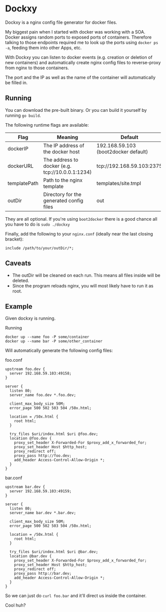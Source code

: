 # Dockxy

Dockxy is a nginx config file generator for docker files.

My biggest pain when I started with docker was working with a SOA.
Docker assigns random ports to exposed ports of containers. Therefore
talking to those endpoints required me to look up the ports using `docker ps -a`,
feeding them into other Apps, etc.

With Dockxy you can listen to docker events (e.g. creation or deletion of new
containers) and automatically create nginx config files to reverse-proxy from
nginx to those containers.

The port and the IP as well as the name of the container will automatically be
filled in.

## Running

You can download the pre-built binary. Or you can build it yourself by running
`go build`.

The following runtime flags are available:

Flag         | Meaning | Default
-------------|-------- | -------
dockerIP     | The IP address of the docker host                | 192.168.59.103 (boot2docker default)
dockerURL    | The address to docker (e.g. tcp://10.0.0.1:1234) | tcp://192.168.59.103:2375
templatePath | Path to the nginx template                       | templates/site.tmpl
outDir       | Directory for the generated config files         | out

They are all optional. If you're using `boot2docker` there is a good chance all
you have to do is `sudo ./dockxy`

Finally, add the following to your `nginx.conf` (ideally near the last closing
bracket):

```
include /path/to/your/outDir/*;
```

## Caveats

* The outDir will be cleaned on each run. This means all files inside will be deleted.
* Since the program reloads nginx, you will most likely have to run it as root.

## Example

Given dockxy is running.

Running

```
docker up --name foo -P some/container
docker up --name bar -P some/other_container
```

Will automatically generate the following config files:

foo.conf


```
upstream foo.dev {
  server 192.168.59.103:49158;
}

server {
  listen 80;
  server_name foo.dev *.foo.dev;

  client_max_body_size 50M;
  error_page 500 502 503 504 /50x.html;

  location = /50x.html {
    root html;
  }

  try_files $uri/index.html $uri @foo.dev;
  location @foo.dev {
    proxy_set_header X-Forwarded-For $proxy_add_x_forwarded_for;
    proxy_set_header Host $http_host;
    proxy_redirect off;
    proxy_pass http://foo.dev;
    add_header Access-Control-Allow-Origin *;
  }
}
```

bar.conf

```
upstream bar.dev {
  server 192.168.59.103:49159;
}

server {
  listen 80;
  server_name bar.dev *.bar.dev;

  client_max_body_size 50M;
  error_page 500 502 503 504 /50x.html;

  location = /50x.html {
    root html;
  }

  try_files $uri/index.html $uri @bar.dev;
  location @bar.dev {
    proxy_set_header X-Forwarded-For $proxy_add_x_forwarded_for;
    proxy_set_header Host $http_host;
    proxy_redirect off;
    proxy_pass http://bar.dev;
    add_header Access-Control-Allow-Origin *;
  }
}
```

So we can just do `curl foo.bar` and it'll direct us inside the container.

Cool huh?
